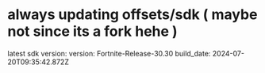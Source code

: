 # always updating offsets/sdk ( maybe not since its a fork hehe )
latest sdk version:
version: Fortnite-Release-30.30
build_date: 2024-07-20T09:35:42.872Z
